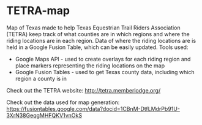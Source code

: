 # TETRA-map
Map of Texas made to help Texas Equestrian Trail Riders Association (TETRA) keep track of what counties are in which regions and where the riding locations are in each region. Data of where the riding locations are is held in a Google Fusion Table, which can be easily updated.
Tools used: 
- Google Maps API - used to create overlays for each riding region and place markers representing the riding locations on the map 
- Google Fusion Tables - used to get Texas county data, including which region a county is in

Check out the TETRA website:
http://tetra.memberlodge.org/

Check out the data used for map generation:
https://fusiontables.google.com/data?docid=1CBnM-DtfLMdrPb91U-3XrN38GeqgMHFQKV1vnOkS
